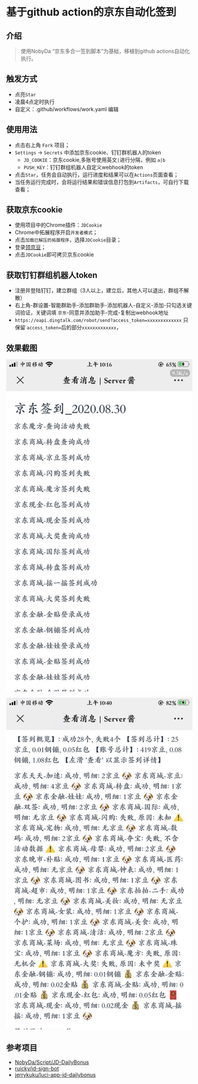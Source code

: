 # 基于github action的京东自动化签到

## 介绍

> 使用NobyDa “京东多合一签到脚本”为基础，移植到github actions自动化执行。


## 触发方式
* 点亮`Star`
* 凌晨4点定时执行
*  自定义：.github/workflows/work.yaml 编辑

## 使用用法
* 点击右上角 `Fork` 项目；
* `Settings` -> `Secrets` 中添加京东cookie、钉钉群机器人的token
	- `JD_COOKIE`：京东cookie,多账号使用英文`|`进行分隔，例如 `a|b`
	- `PUSH_KEY`：钉钉群组机器人自定义webhook的token
* 点击`Star`，任务会自动执行，运行进度和结果可以在`Actions`页面查看；
* 当任务运行完成时，会将运行结果和错误信息打包到`Artifacts`，可自行下载查看；

## 获取京东cookie

* 使用项目中的Chrome插件：`JDCookie`
* Chrome中拓展程序开启`开发者模式`；
* 点击`加载已解压的拓展程序`，选择`JDCookie`目录；
* 登录[领京豆](https://bean.m.jd.com/)；
* 点击`JDCookie`即可拷贝京东cookie

## 获取钉钉群组机器人token

* 注册并登陆钉钉，建立群组（3人以上，建立后，其他人可以退出，群组不解散）
* 右上角-群设置-智能群助手-添加群助手-添加机器人-自定义-添加-只勾选关键词验证，关键词填 `京东`-同意并添加助手-完成-复制出webhook地址
* `https://oapi.dingtalk.com/robot/send?access_token=xxxxxxxxxxxxx` 只保留 `access_token=`后的部分`xxxxxxxxxxxxx`，



## 效果截图

![WechatIMG3](./images/WechatIMG3.jpeg)

![WechatIMG4](./images/WechatIMG4.jpeg)


## 参考项目
* [NobyDa/Script/JD-DailyBonus](https://github.com/NobyDa/Script/blob/master/JD-DailyBonus/JD_DailyBonus.js)
* [ruicky/jd-sign-bot](https://github.com/ruicky/jd_sign_bot)
* [jerrykuku/luci-app-jd-dailybonus](https://github.com/jerrykuku/luci-app-jd-dailybonus)
